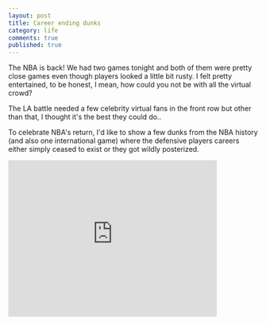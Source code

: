```yaml
---
layout: post
title: Career ending dunks
category: life
comments: true
published: true
---
```


The NBA is back! We had two games tonight and both of them were pretty close games even though players looked a little bit rusty. I felt pretty entertained, to be honest, I mean, how could you not be with all the virtual crowd?

The LA battle needed a few celebrity virtual fans in the front row but other than that, I thought it's the best they could do..

To celebrate NBA's return, I'd like to show a few dunks from the NBA history (and also one international game) where the defensive players careers either simply ceased to exist or they got wildly posterized.

<iframe width="420" height="315" src="http://www.youtube.com/embed/dQw4w9WgXcQ" frameborder="0" allowfullscreen></iframe>
